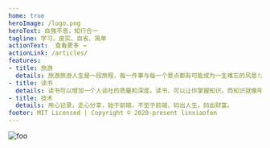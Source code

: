 ```yaml
---
home: true
heroImage: /logo.png
heroText: 自强不息，知行合一
tagline: 学习、皮实、自省、简单
actionText:  查看更多 →
actionLink: /articles/
features:
- title: 旅游
  details: 旅游旅游人生是一段旅程，每一件事与每一个景点都有可能成为一生难忘的风景!旅游旅游，一辈子是场修炼，短的是旅行，长的是人生。
- title: 读书
  details: 读书可以增加一个人谈吐的质量和深度。读书，可以让你掌握知识，而知识就像呼吸 一样，吐纳之间，可以见人的气质与涵养。
- title: 技术
  details: 用心记录，走心分享，始于前端，不至于前端，码出人生，码出财富。
footer: MIT Licensed | Copyright © 2020-present linxiaofen
---
```

<img :src="$withBase('/scene.jpeg')" alt="foo">